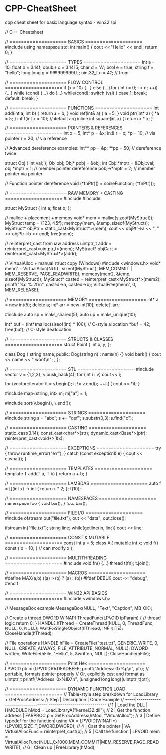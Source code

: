 # CPP-CheatSheet
cpp cheat sheet for basic language syntax - win32 api 

// C++ Cheatsheet

// ==================== BASICS ====================
#include <iostream>
using namespace std;
int main() {
    cout << "Hello" << endl;
    return 0;
}

// ==================== TYPES ====================
int a = 10;
float b = 3.14f;
double c = 3.1415;
char d = 'A';
bool e = true;
string f = "hello";
long long g = 999999999LL;
uint32_t u = 42;  // from <cstdint>

// ==================== FLOW CONTROL ====================
if (x > 10) {...} else {...}
for (int i = 0; i < n; ++i) {...}
while (cond) {...}
do {...} while(cond);
switch (val) {
  case 1: break;
  default: break;
}

// ==================== FUNCTIONS ====================
int add(int a, int b) { return a + b; }
void ref(int& a) { a = 5; }
void ptr(int* a) { *a = 5; }
int f(int x = 10);   // default arg
inline int square(int x) { return x * x; }

// ==================== POINTERS & REFERENCES ====================
int x = 5;
int* p = &x;
int& r = x;
*p = 10; // via pointer
r = 20;  // via reference

// Advanced dereference examples:
int** pp = &p;
**pp = 50;           // dereference twice

struct Obj {
  int val;
};
Obj obj;
Obj* pobj = &obj;
int Obj::*mptr = &Obj::val;
obj.*mptr = 1;       // member pointer dereference
pobj->*mptr = 2;     // member pointer via pointer

// Function pointer dereference
void (*fnPtr)() = someFunction;
(*fnPtr)();

// ==================== RAW MEMORY + CASTING ====================
#include <cstdlib>
#include <cstring>

struct MyStruct {
  int a;
  float b;
};

// malloc + placement + memcpy
void* mem = malloc(sizeof(MyStruct));
MyStruct temp = {123, 4.5f};
memcpy(mem, &temp, sizeof(MyStruct));
MyStruct* objPtr = static_cast<MyStruct*>(mem);
cout << objPtr->a << ", " << objPtr->b << endl;
free(mem);

// reinterpret_cast from raw address
uintptr_t addr = reinterpret_cast<uintptr_t>(mem);
MyStruct* objCast = reinterpret_cast<MyStruct*>(addr);

// VirtualAlloc + manual struct copy (Windows)
#include <windows.h>
void* mem2 = VirtualAlloc(NULL, sizeof(MyStruct), MEM_COMMIT | MEM_RESERVE, PAGE_READWRITE);
memcpy(mem2, &temp, sizeof(MyStruct));
MyStruct* casted = reinterpret_cast<MyStruct*>(mem2);
printf("%d %.2f\n", casted->a, casted->b);
VirtualFree(mem2, 0, MEM_RELEASE);

// ==================== MEMORY ====================
int* a = new int(5);
delete a;
int* arr = new int[10];
delete[] arr;

#include <memory>
auto sp = make_shared<int>(5);
auto up = make_unique<int>(10);

int* buf = (int*)malloc(sizeof(int) * 100); // C-style allocation
*buf = 42;
free(buf); // C-style deallocation

// ==================== STRUCTS & CLASSES ====================
struct Point {
  int x, y;
};

class Dog {
  string name;
public:
  Dog(string n) : name(n) {}
  void bark() { cout << name << " woof\n"; }
};

// ==================== STL ====================
#include <vector>
vector<int> v = {1,2,3};
v.push_back(4);
for (int i : v) cout << i;

for (vector<int>::iterator it = v.begin(); it != v.end(); ++it) {
    cout << *it;
}

#include <map>
map<string, int> m;
m["a"] = 1;

#include <algorithm>
sort(v.begin(), v.end());

// ==================== STRINGS ====================
#include <string>
string s = "abc";
s += "def";
s.substr(0,3);
s.find("c");

// ==================== CASTING ====================
static_cast<int>(3.14);
const_cast<char*>(str);
dynamic_cast<Base*>(ptr);
reinterpret_cast<void*>(&x);

// ==================== EXCEPTIONS ====================
try {
  throw runtime_error("err");
} catch (const exception& e) {
  cout << e.what();
}

// ==================== TEMPLATES ====================
template<typename T>
T add(T a, T b) { return a + b; }

// ==================== LAMBDAS ====================
auto f = [](int x) -> int { return x * 2; };
f(10);

// ==================== NAMESPACES ====================
namespace foo {
  void bar();
}
foo::bar();

// ==================== FILE I/O ====================
#include <fstream>
ofstream out("file.txt");
out << "data";
out.close();

ifstream in("file.txt");
string line;
while(getline(in, line)) cout << line;

// ==================== CONST & MUTABLE ====================
const int a = 5;
class A {
  mutable int x;
  void f() const { x = 10; }  // can modify x
};

// ==================== MULTITHREADING ====================
#include <thread>
void fn() {...}
thread t(fn);
t.join();

// ==================== MACROS ====================
#define MAX(a,b) ((a) > (b) ? (a) : (b))
#ifdef DEBUG
cout << "debug";
#endif

// ==================== WIN32 API BASICS ====================
#include <windows.h>

// MessageBox example
MessageBox(NULL, "Text", "Caption", MB_OK);

// Create a thread
DWORD WINAPI ThreadFunc(LPVOID lpParam) {
    // thread logic
    return 0;
}
HANDLE hThread = CreateThread(NULL, 0, ThreadFunc, NULL, 0, NULL);
WaitForSingleObject(hThread, INFINITE);
CloseHandle(hThread);

// File operations
HANDLE hFile = CreateFile("test.txt", GENERIC_WRITE, 0, NULL, CREATE_ALWAYS, FILE_ATTRIBUTE_NORMAL, NULL);
DWORD written;
WriteFile(hFile, "Hello", 5, &written, NULL);
CloseHandle(hFile);


// ==================== Print Hex ====================
LPVOID ptr = (LPVOID)0xDEADBEEF;
printf("Address: 0x%p\n", ptr);  // portable, formats pointer properly
 // Or, explicitly cast and format as uintptr_t
printf("Address: 0x%llX\n", (unsigned long long)(uintptr_t)ptr);

// ==================== DYNAMIC FUNCTION LOAD ====================
// Table-style step breakdown for LoadLibrary + GetProcAddress:
// Step | Description                     | Code Example
// -----|---------------------------------|-----------------------------
// 1    | Load the DLL                    | HMODULE hMod = LoadLibraryA("kernel32.dll");
// 2    | Get the function address        | FARPROC p = GetProcAddress(hMod, "VirtualAlloc");
// 3    | Define typedef for the function| using VA = LPVOID(WINAPI*)(LPVOID,SIZE_T,DWORD,DWORD);
// 4    | Cast the pointer                | VA VirtualAllocFunc = reinterpret_cast<VA>(p);
// 5    | Call the function               | LPVOID mem = VirtualAllocFunc(NULL,0x1000,MEM_COMMIT|MEM_RESERVE,PAGE_READWRITE);
// 6    | Clean up                        | FreeLibrary(hMod);
